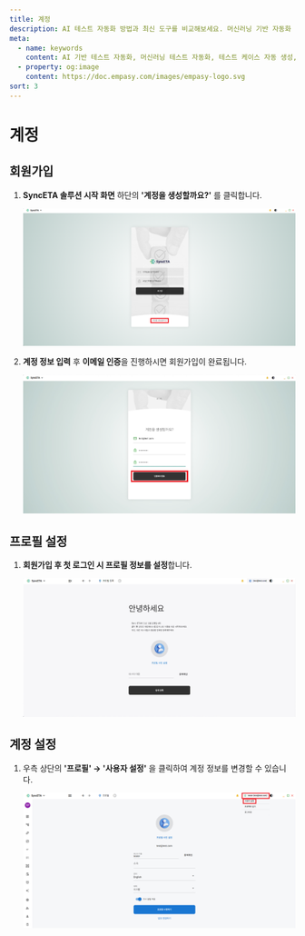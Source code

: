 ```yaml
---
title: 계정
description: AI 테스트 자동화 방법과 최신 도구를 비교해보세요. 머신러닝 기반 자동화 테스트로 QA 효율성을 높이는 방법을 알아봅니다.
meta:
  - name: keywords
    content: AI 기반 테스트 자동화, 머신러닝 테스트 자동화, 테스트 케이스 자동 생성, AI QA 도구, 자동화 테스트 솔루션, AI를 활용한 테스트 자동화 방법
  - property: og:image
    content: https://doc.empasy.com/images/empasy-logo.svg
sort: 3
---
```


# 계정

## 회원가입

1. **SyncETA 솔루션 시작 화면** 하단의 **'계정을 생성할까요?'** 를 클릭합니다.

   ![계정 생성하기 클릭](./image/account/1click_join.png)

2. **계정 정보 입력** 후 **이메일 인증**을 진행하시면 회원가입이 완료됩니다.

   ![이메일 인증 보내기](./image/account/2send_auth.png)

## 프로필 설정

1. **회원가입 후 첫 로그인 시 프로필 정보를 설정**합니다.

   ![프로필 설정](./image/account/3set_profile.png)

## 계정 설정

1. 우측 상단의 **'프로필' → '사용자 설정'** 을 클릭하여 계정 정보를 변경할 수 있습니다.

   ![계정 정보 변경](./image/account/4edit_profile.png)

